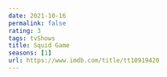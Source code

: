 ```yaml
---
date: 2021-10-16
permalink: false
rating: 3
tags: tvShows
title: Squid Game
seasons: [1]
url: https://www.imdb.com/title/tt10919420
---
```

